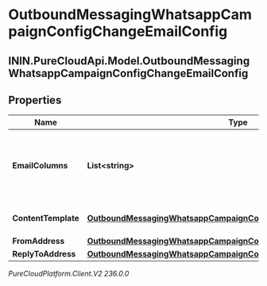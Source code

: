 # OutboundMessagingWhatsappCampaignConfigChangeEmailConfig

## ININ.PureCloudApi.Model.OutboundMessagingWhatsappCampaignConfigChangeEmailConfig

## Properties

|Name | Type | Description | Notes|
|------------ | ------------- | ------------- | -------------|
| **EmailColumns** | **List&lt;string&gt;** | The Contact List column specifying the email to send to the contact. | [optional] |
| **ContentTemplate** | [**OutboundMessagingWhatsappCampaignConfigChangeResponseRef**](OutboundMessagingWhatsappCampaignConfigChangeResponseRef) | A reference for a Response | [optional] |
| **FromAddress** | [**OutboundMessagingWhatsappCampaignConfigChangeFromEmailAddress**](OutboundMessagingWhatsappCampaignConfigChangeFromEmailAddress) |  | [optional] |
| **ReplyToAddress** | [**OutboundMessagingWhatsappCampaignConfigChangeReplyToEmailAddress**](OutboundMessagingWhatsappCampaignConfigChangeReplyToEmailAddress) |  | [optional] |



_PureCloudPlatform.Client.V2 236.0.0_
